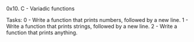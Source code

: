 0x10. C - Variadic functions

Tasks:
0 - Write a function that prints numbers, followed by a new line.
1 - Write a function that prints strings, followed by a new line.
2 - Write a function that prints anything.
